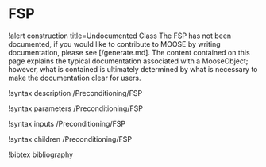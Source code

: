 <!-- MOOSE Documentation Stub: Remove this when content is added. -->

# FSP

!alert construction title=Undocumented Class
The FSP has not been documented, if you would like to contribute to MOOSE by
writing documentation, please see [/generate.md]. The content contained on this page explains
the typical documentation associated with a MooseObject; however, what is contained is ultimately
determined by what is necessary to make the documentation clear for users.

!syntax description /Preconditioning/FSP

!syntax parameters /Preconditioning/FSP

!syntax inputs /Preconditioning/FSP

!syntax children /Preconditioning/FSP

!bibtex bibliography
